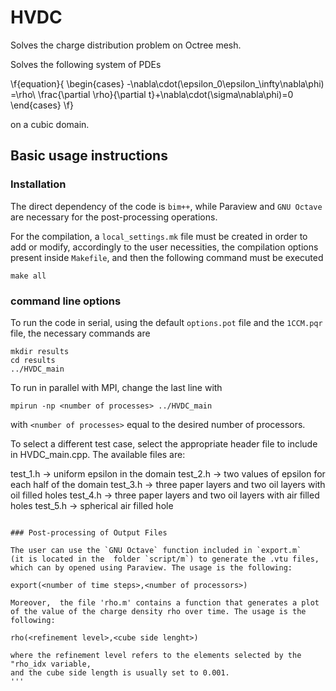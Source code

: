 # HVDC

Solves the charge distribution problem on Octree mesh.

Solves the following system of PDEs 

\f{equation}{ 
\begin{cases}
    -\nabla\cdot(\epsilon_0\epsilon_\infty\nabla\phi) =\rho\\
    \frac{\partial \rho}{\partial t}+\nabla\cdot(\sigma\nabla\phi)=0
\end{cases} 
\f}

on a cubic domain.

## Basic usage instructions

### Installation
The direct dependency of the code is `bim++`, while Paraview and `GNU Octave` are necessary
for the post-processing operations. 

For the compilation, a `local_settings.mk` file must be created in order to add or modify, 
accordingly to the user necessities, the compilation options present inside `Makefile`, 
and then the following command must be executed 

```
make all
```

### command line options

To run the code in serial, using the default `options.pot` file and the `1CCM.pqr` file, 
the necessary commands are

```
mkdir results
cd results
../HVDC_main 
```
 
To run in parallel with MPI, change the last line with

```
mpirun -np <number of processes> ../HVDC_main
```

with `<number of processes>` equal to the desired number of processors. 

To select a different test case, select the appropriate header file to include in HVDC_main.cpp.
The available files are:

test_1.h -> uniform epsilon in the domain
test_2.h -> two values of epsilon for each half of the domain
test_3.h -> three paper layers and two oil layers with oil filled holes
test_4.h -> three paper layers and two oil layers with air filled holes
test_5.h -> spherical air filled hole

```

### Post-processing of Output Files

The user can use the `GNU Octave` function included in `export.m` 
(it is located in the  folder `script/m`) to generate the .vtu files,
which can by opened using Paraview. The usage is the following:

export(<number of time steps>,<number of processors>)

Moreover,  the file 'rho.m' contains a function that generates a plot
of the value of the charge density rho over time. The usage is the following:

rho(<refinement level>,<cube side lenght>)

where the refinement level refers to the elements selected by the "rho_idx variable,
and the cube side length is usually set to 0.001.
'''
